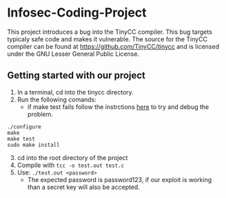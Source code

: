 # Infosec-Coding-Project
This project introduces a bug into the TinyCC compiler. This bug targets typicaly safe code and makes it vulnerable.
The source for the TinyCC compiler can be found at https://github.com/TinyCC/tinycc and is licensed under the GNU Lesser General Public License.
## Getting started with our project
1. In a terminal, cd into the tinycc directory.
2. Run the following comands:
	* if make test fails follow the instrctions [here](https://github.com/TinyCC/tinycc/blob/mob/README) to try and debug the problem.
```
./configure
make
make test
sudo make install
```
3. cd into the root directory of the project
4. Compile with ```tcc -o test.out test.c```
5. Use: ```./test.out <password>```
	* The expected password is password123, if our exploit is working than a secret key will also be accepted.
